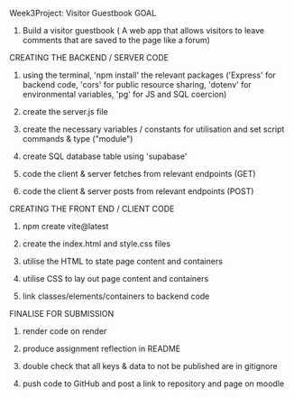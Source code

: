 Week3Project: Visitor Guestbook
GOAL
1. Build a visitor guestbook ( A web app that allows visitors to leave comments that are saved to the page like a forum)


CREATING THE BACKEND / SERVER CODE
1. using the terminal, 'npm install' the relevant packages ('Express' for backend code, 'cors' for public resource sharing, 'dotenv' for environmental variables, 'pg' for JS and SQL coercion)

2. create the server.js file

3. create the necessary variables / constants for utilisation and set script commands & type ("module")

4. create SQL database table using 'supabase'

4. code the client & server fetches from relevant endpoints (GET)

5. code the client & server posts from relevant endpoints (POST)


CREATING THE FRONT END / CLIENT CODE
1. npm create vite@latest

2. create the index.html and style.css files

3. utilise the HTML to state page content and containers

4. utilise CSS to lay out page content and containers

5. link classes/elements/containers to backend code


FINALISE FOR SUBMISSION
1. render code on render

2. produce assignment reflection in README

3. double check that all keys & data to not be published are in gitignore 

4. push code to GitHub and post a link to repository and page on moodle